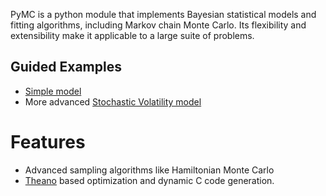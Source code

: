 PyMC is a python module that implements Bayesian statistical models and fitting algorithms, including Markov chain Monte Carlo. Its flexibility and extensibility make it applicable to a large suite of problems.

## Guided Examples
 * [Simple model](http://nbviewer.ipython.org/urls/raw.github.com/pymc-devs/pymc/pymc3/examples/tutorial.ipynb)
 * More advanced [Stochastic Volatility model](http://nbviewer.ipython.org/urls/raw.github.com/pymc-devs/pymc/pymc3/examples/stochastic_volatility.ipynb)

# Features 
 * Advanced sampling algorithms like Hamiltonian Monte Carlo
 * [Theano](http://deeplearning.net/software/theano/) based optimization and dynamic C code generation.
